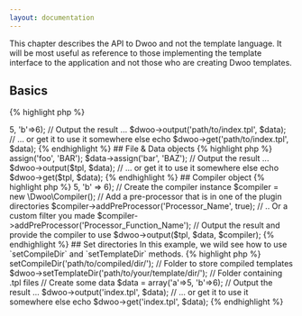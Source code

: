 ```yaml
---
layout: documentation
---
```


This chapter describes the API to Dwoo and not the template language. It will be most useful as reference to those implementing the template interface to the application and not those who are creating Dwoo templates.

## Basics
{% highlight php %}
<?php
// Include the main class and register autoloader class (it should handle the rest on its own)
require 'lib/Dwoo/Autoloader.php';
\Dwoo\Autoloader::register();

// Create a Dwoo core object
$dwoo = new \Dwoo\Core();

// Create some data
$data = array('a'=>5, 'b'=>6);

// Output the result ... 
$dwoo->output('path/to/index.tpl', $data);
// ... or get it to use it somewhere else
echo $dwoo->get('path/to/index.tpl', $data);
{% endhighlight %}

## File & Data objects
{% highlight php %}
<?php
require 'lib/Dwoo/Autoloader.php';
\Dwoo\Autoloader::register();

$dwoo = new \Dwoo\Core();

// Load a template file, this is reusable if you want to render multiple times the same template with different data
$tpl = new \Dwoo\Template\File('path/to/index.tpl');

// Create a data set, this data set can be reused to render multiple templates if it contains enough data to fill them all
$data = new \Dwoo\Data();

// Fill it with some data 
$data->assign('foo', 'BAR');
$data->assign('bar', 'BAZ');

// Output the result ... 
$dwoo->output($tpl, $data); 
// ... or get it to use it somewhere else 
echo $dwoo->get($tpl, $data);
{% endhighlight %}

## Compiler object
{% highlight php %}
<?php
require 'lib/Dwoo/Autoloader.php';
\Dwoo\Autoloader::register();

$dwoo = new \Dwoo\Core();
$tpl = new \Dwoo\Template\File('path/to/index.tpl');
$data = array('a' => 5, 'b' => 6);
 
// Create the compiler instance
$compiler = new \Dwoo\Compiler();
// Add a pre-processor that is in one of the plugin directories
$compiler->addPreProcessor('Processor_Name', true);
// .. Or a custom filter you made
$compiler->addPreProcessor('Processor_Function_Name');
 
// Output the result and provide the compiler to use
$dwoo->output($tpl, $data, $compiler);
{% endhighlight %}

## Set directories
In this example, we wild see how to use `setCompileDir` and `setTemplateDir` methods.
{% highlight php %}
<?php
// Include the main class and register autoloader class (it should handle the rest on its own)
require 'lib/Dwoo/Autoloader.php';
\Dwoo\Autoloader::register();

// Create a Dwoo core object
$dwoo = new \Dwoo\Core();

// Configure directories
$dwoo->setCompileDir('path/to/compiled/dir/'); // Folder to store compiled templates
$dwoo->setTemplateDir('path/to/your/template/dir/'); // Folder containing .tpl files

// Create some data
$data = array('a'=>5, 'b'=>6);

// Output the result ... 
$dwoo->output('index.tpl', $data);
// ... or get it to use it somewhere else
echo $dwoo->get('index.tpl', $data);
{% endhighlight %}